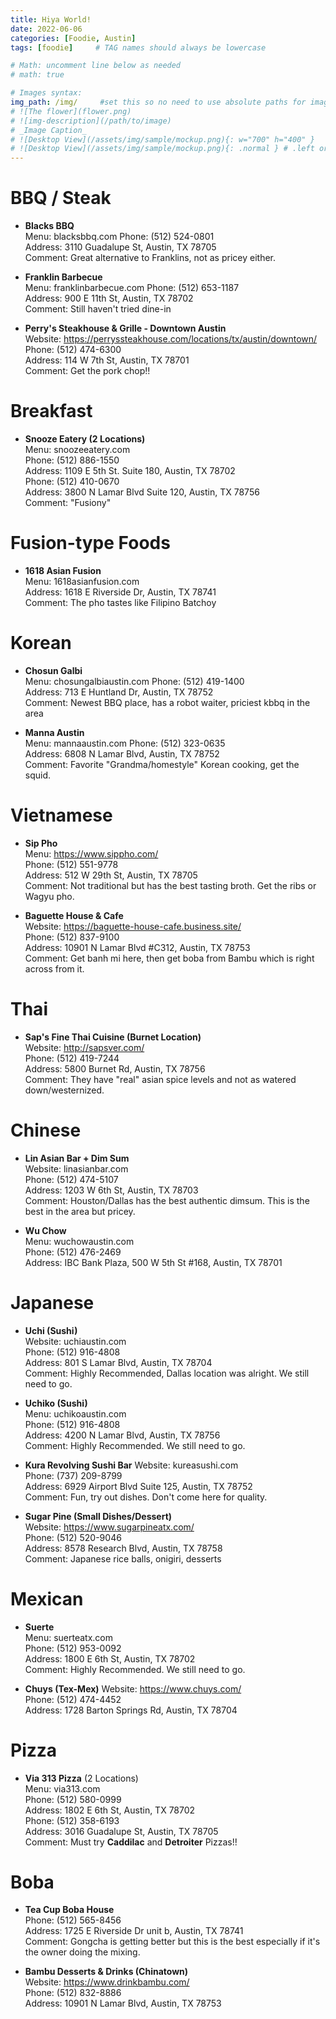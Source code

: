 ```yaml
---
title: Hiya World!
date: 2022-06-06
categories: [Foodie, Austin]
tags: [foodie]     # TAG names should always be lowercase

# Math: uncomment line below as needed
# math: true       

# Images syntax:
img_path: /img/     #set this so no need to use absolute paths for images
# ![The flower](flower.png)
# ![img-description](/path/to/image)
# _Image Caption_
# ![Desktop View](/assets/img/sample/mockup.png){: w="700" h="400" }    #size
# ![Desktop View](/assets/img/sample/mockup.png){: .normal } # .left or .right
---
```

# BBQ / Steak
- **Blacks BBQ**  
Menu: blacksbbq.com
Phone: (512) 524-0801  
Address: 3110 Guadalupe St, Austin, TX 78705  
Comment: Great alternative to Franklins, not as pricey either.

- **Franklin Barbecue**  
Menu: franklinbarbecue.com
Phone: (512) 653-1187  
Address: 900 E 11th St, Austin, TX 78702  
Comment: Still haven't tried dine-in

- **Perry's Steakhouse & Grille - Downtown Austin**  
Website: https://perryssteakhouse.com/locations/tx/austin/downtown/  
Phone: (512) 474-6300  
Address: 114 W 7th St, Austin, TX 78701  
Comment: Get the pork chop!!

# Breakfast
- **Snooze Eatery (2 Locations)**  
Menu: snoozeeatery.com  
Phone: (512) 886-1550  
Address: 1109 E 5th St. Suite 180, Austin, TX 78702  
Phone: (512) 410-0670  
Address: 3800 N Lamar Blvd Suite 120, Austin, TX 78756  
Comment: "Fusiony"

# Fusion-type Foods
- **1618 Asian Fusion**  
Menu: 1618asianfusion.com  
Address: 1618 E Riverside Dr, Austin, TX 78741  
Comment: The pho tastes like Filipino Batchoy

# Korean
- **Chosun Galbi**  
Menu: chosungalbiaustin.com
Phone: (512) 419-1400  
Address: 713 E Huntland Dr, Austin, TX 78752  
Comment: Newest BBQ place, has a robot waiter, priciest kbbq in the area

- **Manna Austin**  
Menu: mannaaustin.com
Phone: (512) 323-0635  
Address: 6808 N Lamar Blvd, Austin, TX 78752  
Comment: Favorite "Grandma/homestyle" Korean cooking, get the squid.

# Vietnamese
- **Sip Pho**  
Menu: https://www.sippho.com/  
Phone: (512) 551-9778  
Address: 512 W 29th St, Austin, TX 78705  
Comment: Not traditional but has the best tasting broth. Get the ribs or Wagyu pho.

- **Baguette House & Cafe**  
Website: https://baguette-house-cafe.business.site/  
Phone: (512) 837-9100  
Address: 10901 N Lamar Blvd #C312, Austin, TX 78753  
Comment: Get banh mi here, then get boba from Bambu which is right across from it.

# Thai
- **Sap's Fine Thai Cuisine (Burnet Location)**  
Website: http://sapsver.com/  
Phone: (512) 419-7244  
Address: 5800 Burnet Rd, Austin, TX 78756  
Comment: They have "real" asian spice levels and not as watered down/westernized.

# Chinese
- **Lin Asian Bar + Dim Sum**  
Website: linasianbar.com  
Phone: (512) 474-5107  
Address: 1203 W 6th St, Austin, TX 78703  
Comment: Houston/Dallas has the best authentic dimsum. This is the best in the area but pricey.

- **Wu Chow**  
Menu: wuchowaustin.com  
Phone: (512) 476-2469  
Address: IBC Bank Plaza, 500 W 5th St #168, Austin, TX 78701

# Japanese
- **Uchi (Sushi)**  
Website: uchiaustin.com  
Phone: (512) 916-4808  
Address: 801 S Lamar Blvd, Austin, TX 78704  
Comment: Highly Recommended, Dallas location was alright. We still need to go.

- **Uchiko (Sushi)**  
Menu: uchikoaustin.com  
Phone: (512) 916-4808  
Address: 4200 N Lamar Blvd, Austin, TX 78756  
Comment: Highly Recommended. We still need to go.

- **Kura Revolving Sushi Bar**
Website: kureasushi.com  
Phone: (737) 209-8799  
Address: 6929 Airport Blvd Suite 125, Austin, TX 78752  
Comment: Fun, try out dishes. Don't come here for quality.

- **Sugar Pine (Small Dishes/Dessert)**  
Website: https://www.sugarpineatx.com/  
Phone: (512) 520-9046  
Address: 8578 Research Blvd, Austin, TX 78758  
Comment: Japanese rice balls, onigiri, desserts

# Mexican
- **Suerte**  
Menu: suerteatx.com  
Phone: (512) 953-0092  
Address: 1800 E 6th St, Austin, TX 78702  
Comment: Highly Recommended. We still need to go.

- **Chuys (Tex-Mex)**
Website: https://www.chuys.com/  
Phone: (512) 474-4452  
Address: 1728 Barton Springs Rd, Austin, TX 78704

# Pizza
- **Via 313 Pizza** (2 Locations)  
Menu: via313.com  
Phone: (512) 580-0999    
Address: 1802 E 6th St, Austin, TX 78702  
Phone: (512) 358-6193  
Address: 3016 Guadalupe St, Austin, TX 78705  
Comment: Must try **Caddilac** and **Detroiter** Pizzas!!

# Boba  
- **Tea Cup Boba House**  
Phone: (512) 565-8456  
Address: 1725 E Riverside Dr unit b, Austin, TX 78741  
Comment: Gongcha is getting better but this is the best especially if it's the owner doing the mixing.

- **Bambu Desserts & Drinks (Chinatown)**  
Website: https://www.drinkbambu.com/  
Phone: (512) 832-8886  
Address: 10901 N Lamar Blvd, Austin, TX 78753